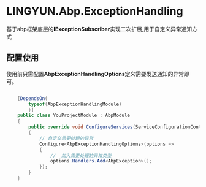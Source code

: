 # LINGYUN.Abp.ExceptionHandling

基于abp框架底层的**IExceptionSubscriber**实现二次扩展,用于自定义异常通知方式

## 配置使用

使用前只需配置**AbpExceptionHandlingOptions**定义需要发送通知的异常即可。

```csharp

    [DependsOn(
        typeof(AbpExceptionHandlingModule)
        )]
    public class YouProjectModule : AbpModule
    {
        public override void ConfigureServices(ServiceConfigurationContext context)
        {
            // 自定义需要处理的异常
            Configure<AbpExceptionHandlingOptions>(options =>
            {
                //  加入需要处理的异常类型
                options.Handlers.Add<AbpException>();
            });
        }
    }
```
